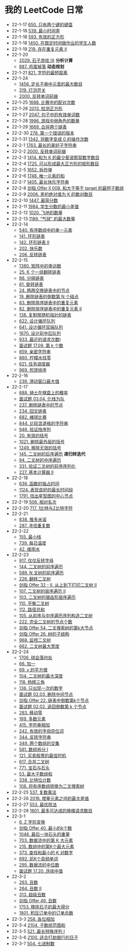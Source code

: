 # 我的 LeetCode 日常

- 22-1-17  [650. 只有两个键的键盘](https://leetcode-cn.com/problems/2-keys-keyboard/)
- 22-1-18  [539. 最小时间差](https://leetcode-cn.com/problems/minimum-time-difference/)
- 22-1-18  [593. 有效的正方形](https://leetcode-cn.com/problems/valid-square/)
- 22-1-18  [1450. 在既定时间做作业的学生人数](https://leetcode-cn.com/problems/number-of-students-doing-homework-at-a-given-time/)
- 22-1-19  [219. 存在重复元素 II](https://leetcode-cn.com/problems/contains-duplicate-ii/)
- 22-1-20
  - [2029. 石子游戏 IX](https://leetcode-cn.com/problems/stone-game-ix/) **分析计算**
  - [887. 鸡蛋掉落](https://leetcode-cn.com/problems/super-egg-drop/) **动态规划**
- 22-1-21 [821. 字符的最短距离](https://leetcode-cn.com/problems/shortest-distance-to-a-character/)
- 22-1-24
  - [1456. 定长子串中元音的最大数目](https://leetcode-cn.com/problems/maximum-number-of-vowels-in-a-substring-of-given-length/)
  - [319. 灯泡开关](https://leetcode-cn.com/problems/bulb-switcher/)
  - [2000. 反转单词前缀](https://leetcode-cn.com/problems/reverse-prefix-of-word/)
- 22-1-25  [1688. 比赛中的配对次数](https://leetcode-cn.com/problems/count-of-matches-in-tournament/)
- 22-1-26  [2013. 检测正方形](https://leetcode-cn.com/problems/detect-squares/)
- 22-1-27  [2047. 句子中的有效单词数](https://leetcode-cn.com/problems/number-of-valid-words-in-a-sentence/)
- 22-1-28  [1996. 游戏中弱角色的数量](https://leetcode-cn.com/problems/the-number-of-weak-characters-in-the-game/)
- 22-1-29  [1669. 合并两个链表](https://leetcode-cn.com/problems/merge-in-between-linked-lists/)
- 22-2-30  [278. 第一个错误的版本](https://leetcode-cn.com/problems/first-bad-version/)
- 22-1-31  [1342. 将数字变成 0 的操作次数](https://leetcode-cn.com/problems/number-of-steps-to-reduce-a-number-to-zero/)
- 22-2-1   [1763. 最长的美好子字符串](https://leetcode-cn.com/problems/longest-nice-substring/)
- 22-2-2   [2000. 反转单词前缀](https://leetcode-cn.com/problems/reverse-prefix-of-word/)
- 22-2-3   [1414. 和为 K 的最少斐波那契数字数目](https://leetcode-cn.com/problems/find-the-minimum-number-of-fibonacci-numbers-whose-sum-is-k/)
- 22-2-4   [1725. 可以形成最大正方形的矩形数目](https://leetcode-cn.com/problems/number-of-rectangles-that-can-form-the-largest-square/)
- 22-2-5   [1652. 拆炸弹](https://leetcode-cn.com/problems/defuse-the-bomb/)
- 22-2-6   [1748. 唯一元素的和](https://leetcode-cn.com/problems/sum-of-unique-elements/)
- 22-2-7   [1405. 最长快乐字符串](https://leetcode-cn.com/problems/longest-happy-string/)
- 22-2-8   [剑指 Offer II 008. 和大于等于 target 的最短子数组](https://leetcode-cn.com/problems/2VG8Kg/)
- 22-2-9   [2006. 差的绝对值为 K 的数对数目](https://leetcode-cn.com/problems/count-number-of-pairs-with-absolute-difference-k/)
- 22-2-10  [1447. 最简分数](https://leetcode-cn.com/problems/simplified-fractions/)
- 22-2-11  [1984. 学生分数的最小差值](https://leetcode-cn.com/problems/minimum-difference-between-highest-and-lowest-of-k-scores/)
- 22-2-12  [1020. 飞地的数量](https://leetcode-cn.com/problems/number-of-enclaves/)
- 22-2-13  [1189. “气球” 的最大数量](https://leetcode-cn.com/problems/maximum-number-of-balloons/)
- 22-2-14
  - [540. 有序数组中的单一元素](https://leetcode-cn.com/problems/single-element-in-a-sorted-array/)
  - [141. 环形链表](https://leetcode-cn.com/problems/linked-list-cycle/)
  - [142. 环形链表 II](https://leetcode-cn.com/problems/linked-list-cycle-ii/)
  - [202. 快乐数](https://leetcode-cn.com/problems/happy-number/)
  - [206. 反转链表](https://leetcode-cn.com/problems/reverse-linked-list/)
- 22-2-15
  - [1380. 矩阵中的幸运数](https://leetcode-cn.com/problems/lucky-numbers-in-a-matrix/)
  - [25. K 个一组翻转链表](https://leetcode-cn.com/problems/reverse-nodes-in-k-group/)
  - [86. 分隔链表](https://leetcode-cn.com/problems/partition-list/)
  - [61. 旋转链表](https://leetcode-cn.com/problems/rotate-list/)
  - [24. 两两交换链表中的节点](https://leetcode-cn.com/problems/swap-nodes-in-pairs/)
  - [19. 删除链表的倒数第 N 个结点](https://leetcode-cn.com/problems/remove-nth-node-from-end-of-list/)
  - [83. 删除排序链表中的重复元素](https://leetcode-cn.com/problems/remove-duplicates-from-sorted-list/)
  - [82. 删除排序链表中的重复元素 II](https://leetcode-cn.com/problems/remove-duplicates-from-sorted-list-ii/)
  - [138. 复制带随机指针的链表](https://leetcode-cn.com/problems/copy-list-with-random-pointer/)
  - [622. 设计循环队列](https://leetcode-cn.com/problems/design-circular-queue/)
  - [641. 设计循环双端队列](https://leetcode-cn.com/problems/design-circular-deque/)
  - [1670. 设计前中后队列](https://leetcode-cn.com/problems/design-front-middle-back-queue/)
  - [933. 最近的请求次数](https://leetcode-cn.com/problems/number-of-recent-calls/))
  - [面试题 17.09. 第 k 个数](https://leetcode-cn.com/problems/get-kth-magic-number-lcci/)
  - [859. 亲密字符串](https://leetcode-cn.com/problems/buddy-strings/)
  - [860. 柠檬水找零](https://leetcode-cn.com/problems/lemonade-change/)
  - [621. 任务调度器](https://leetcode-cn.com/problems/task-scheduler/)
  - [969. 煎饼排序](https://leetcode-cn.com/problems/pancake-sorting/)
- 22-2-16
  - [239. 滑动窗口最大值](https://leetcode-cn.com/problems/sliding-window-maximum/)
- 22-2-17
  - [688. 骑士在棋盘上的概率](https://leetcode-cn.com/problems/knight-probability-in-chessboard/)
  - [面试题 03.04. 化栈为队](https://leetcode-cn.com/problems/implement-queue-using-stacks-lcci/)
  - [237. 删除链表中的节点](https://leetcode-cn.com/problems/delete-node-in-a-linked-list/)
  - [234. 回文链表](https://leetcode-cn.com/problems/palindrome-linked-list/)
  - [682. 棒球比赛](https://leetcode-cn.com/problems/baseball-game/)
  - [844. 比较含退格的字符串](https://leetcode-cn.com/problems/backspace-string-compare/)
  - [946. 验证栈序列](https://leetcode-cn.com/problems/validate-stack-sequences/)
  - [20. 有效的括号](https://leetcode-cn.com/problems/valid-parentheses/)
  - [1021. 删除最外层的括号](https://leetcode-cn.com/problems/remove-outermost-parentheses/)
  - [1249. 移除无效的括号](https://leetcode-cn.com/problems/minimum-remove-to-make-valid-parentheses/)
  - [145. 二叉树的后序遍历](https://leetcode-cn.com/problems/binary-tree-postorder-traversal/) **递归转迭代**
  - [94. 二叉树的中序遍历](https://leetcode-cn.com/problems/binary-tree-inorder-traversal/)
  - [331. 验证二叉树的前序序列化](https://leetcode-cn.com/problems/verify-preorder-serialization-of-a-binary-tree/)
  - [227. 基本计算器 II](https://leetcode-cn.com/problems/basic-calculator-ii/)
- 22-2-18
  - [636. 函数的独占时间](https://leetcode-cn.com/problems/exclusive-time-of-functions/)
  - [1124. 表现良好的最长时间段](https://leetcode-cn.com/problems/longest-well-performing-interval/)
  - [1791. 找出星型图的中心节点](https://leetcode-cn.com/problems/find-center-of-star-graph/)
- 22-2-19 [506. 相对名次](https://leetcode-cn.com/problems/relative-ranks/)
- 22-2-20 [717. 1比特与2比特字符](https://leetcode-cn.com/problems/1-bit-and-2-bit-characters/)
- 22-2-21
  - [838. 推多米诺](https://leetcode-cn.com/problems/push-dominoes/)
  - [287. 寻找重复数](https://leetcode-cn.com/problems/find-the-duplicate-number/)
- 22-2-22
  - [155. 最小栈](https://leetcode-cn.com/problems/min-stack/)
  - [739. 每日温度](https://leetcode-cn.com/problems/daily-temperatures/)
  - [42. 接雨水](https://leetcode-cn.com/problems/trapping-rain-water/)
- 22-2-23
  - [917. 仅仅反转字母](https://leetcode-cn.com/problems/reverse-only-letters/)
  - [144. 二叉树的前序遍历](https://leetcode-cn.com/problems/binary-tree-preorder-traversal/)
  - [589. N 叉树的前序遍历](https://leetcode-cn.com/problems/n-ary-tree-preorder-traversal/)
  - [226. 翻转二叉树](https://leetcode-cn.com/problems/invert-binary-tree/)
  - [剑指 Offer 32 - II. 从上到下打印二叉树 II](https://leetcode-cn.com/problems/cong-shang-dao-xia-da-yin-er-cha-shu-ii-lcof/)
  - [107. 二叉树的层序遍历 II](https://leetcode-cn.com/problems/binary-tree-level-order-traversal-ii/)
  - [103. 二叉树的锯齿形层序遍历](https://leetcode-cn.com/problems/binary-tree-zigzag-level-order-traversal/)
  - [110. 平衡二叉树](https://leetcode-cn.com/problems/balanced-binary-tree/)
  - [112. 路径总和](https://leetcode-cn.com/problems/path-sum/)
  - [105. 从前序与中序遍历序列构造二叉树](https://leetcode-cn.com/problems/construct-binary-tree-from-preorder-and-inorder-traversal/)
  - [222. 完全二叉树的节点个数](https://leetcode-cn.com/problems/count-complete-tree-nodes/)
  - [剑指 Offer 54. 二叉搜索树的第k大节点](https://leetcode-cn.com/problems/er-cha-sou-suo-shu-de-di-kda-jie-dian-lcof/)
  - [剑指 Offer 26. 树的子结构](https://leetcode-cn.com/problems/shu-de-zi-jie-gou-lcof/)
  - [968. 监控二叉树](https://leetcode-cn.com/problems/binary-tree-cameras/)
  - [662. 二叉树最大宽度](https://leetcode-cn.com/problems/maximum-width-of-binary-tree/)
- 22-2-24
  - [1706. 球会落何处](https://leetcode-cn.com/problems/where-will-the-ball-fall/)
  - [66. 加一](https://leetcode-cn.com/problems/plus-one/)
  - [69. x 的平方根](https://leetcode-cn.com/problems/sqrtx/)
  - [104. 二叉树的最大深度](https://leetcode-cn.com/problems/maximum-depth-of-binary-tree/)
  - [118. 杨辉三角](https://leetcode-cn.com/problems/pascals-triangle/)
  - [136. 只出现一次的数字](https://leetcode-cn.com/problems/single-number/)
  - [面试题 02.03. 删除中间节点](https://leetcode-cn.com/problems/delete-middle-node-lcci/)
  - [剑指 Offer 22. 链表中倒数第k个节点](https://leetcode-cn.com/problems/lian-biao-zhong-dao-shu-di-kge-jie-dian-lcof/)
  - [面试题 02.02. 返回倒数第 k 个节点](https://leetcode-cn.com/problems/kth-node-from-end-of-list-lcci/)
  - [283. 移动零](https://leetcode-cn.com/problems/move-zeroes/)
  - [169. 多数元素](https://leetcode-cn.com/problems/majority-element/)
  - [415. 字符串相加](https://leetcode-cn.com/problems/add-strings/)
  - [242. 有效的字母异位词](https://leetcode-cn.com/problems/valid-anagram/)
  - [344. 反转字符串](https://leetcode-cn.com/problems/reverse-string/)
  - [349. 两个数组的交集](https://leetcode-cn.com/problems/intersection-of-two-arrays/)
  - [561. 数组拆分 I](https://leetcode-cn.com/problems/array-partition-i/)
  - [121. 买卖股票的最佳时机](https://leetcode-cn.com/problems/best-time-to-buy-and-sell-stock/)
  - [617. 合并二叉树](https://leetcode-cn.com/problems/merge-two-binary-trees/)
  - [771. 宝石与石头](https://leetcode-cn.com/problems/jewels-and-stones/)
  - [53. 最大子数组和](https://leetcode-cn.com/problems/maximum-subarray/)
  - [338. 比特位计数](https://leetcode-cn.com/problems/counting-bits/)
  - [108. 将有序数组转换为二叉搜索树](https://leetcode-cn.com/problems/convert-sorted-array-to-binary-search-tree/)
- 22-2-25 [537. 复数乘法](https://leetcode-cn.com/problems/complex-number-multiplication/)
- 22-2-26 [2016. 增量元素之间的最大差值](https://leetcode-cn.com/problems/maximum-difference-between-increasing-elements/)
- 22-2-27 [553. 最优除法](https://leetcode-cn.com/problems/optimal-division/)
- 22-2-28 [1601. 最多可达成的换楼请求数目](https://leetcode-cn.com/problems/maximum-number-of-achievable-transfer-requests/)
- 22-3-1
  - [6. Z 字形变换](https://leetcode-cn.com/problems/zigzag-conversion/)
  - [剑指 Offer 40. 最小的k个数](https://leetcode-cn.com/problems/zui-xiao-de-kge-shu-lcof/)
  - [1046. 最后一块石头的重量](https://leetcode-cn.com/problems/last-stone-weight/)
  - [703. 数据流中的第 K 大元素](https://leetcode-cn.com/problems/kth-largest-element-in-a-stream/)
  - [215. 数组中的第K个最大元素](https://leetcode-cn.com/problems/kth-largest-element-in-an-array/)
  - [373. 查找和最小的 K 对数字](https://leetcode-cn.com/problems/find-k-pairs-with-smallest-sums/)
  - [692. 前K个高频单词](https://leetcode-cn.com/problems/top-k-frequent-words/)
  - [295. 数据流的中位数](https://leetcode-cn.com/problems/find-median-from-data-stream/)
  - [面试题 17.20. 连续中值](https://leetcode-cn.com/problems/continuous-median-lcci/)
- 22-3-2
  - [263. 丑数](https://leetcode-cn.com/problems/ugly-number/)
  - [264. 丑数 II](https://leetcode-cn.com/problems/ugly-number-ii/)
  - [313. 超级丑数](https://leetcode-cn.com/problems/super-ugly-number/)
  - [剑指 Offer 49. 丑数](https://leetcode-cn.com/problems/chou-shu-lcof/)
  - [1753. 移除石子的最大得分](https://leetcode-cn.com/problems/maximum-score-from-removing-stones/)
  - [1801. 积压订单中的订单总数](https://leetcode-cn.com/problems/number-of-orders-in-the-backlog/)
- 22-3-3 [258. 各位相加](https://leetcode-cn.com/problems/add-digits/)
- 22-3-4 [2104. 子数组范围和](https://leetcode-cn.com/problems/sum-of-subarray-ranges/)
- 22-3-5 [521. 最长特殊序列 Ⅰ](https://leetcode-cn.com/problems/longest-uncommon-subsequence-i/)
- 22-3-6 [2100. 适合打劫银行的日子](https://leetcode-cn.com/problems/find-good-days-to-rob-the-bank/)
- 22-3-7 [504. 七进制数](https://leetcode-cn.com/problems/base-7/)

